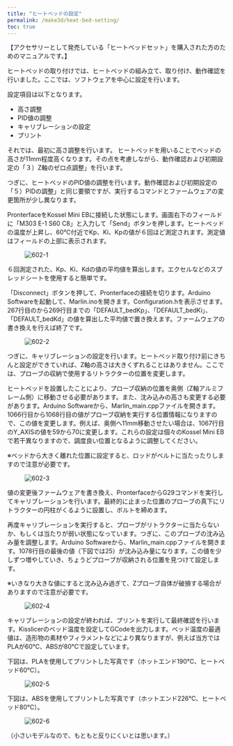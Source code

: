 ```yaml
---
title: "ヒートベッドの設定"
permalink: /make3d/heat-bed-setting/
toc: true
---
```

【アクセサリーとして発売している「ヒートベッドセット」を購入された方のためのマニュアルです。】

ヒートベッドの取り付けでは、ヒートベッドの組み立て、取り付け、動作確認を行いました。ここでは、ソフトウェアを中心に設定を行います。

設定項目は以下となります。

- 高さ調整
- PID値の調整
- キャリブレーションの設定
- プリント

それでは、最初に高さ調整を行います。
ヒートベッドを用いることでベッドの高さが11mm程度高くなります。その点を考慮しながら、動作確認および初期設定の「３）Z軸のゼロ点調整」を行います。

つぎに、ヒートベッドのPID値の調整を行います。動作確認および初期設定の「５）PIDの調整」と同じ要領ですが、実行するコマンドとファームウェアの変更箇所が少し異なります。

PronterfaceをKossel Mini EBに接続した状態にします。画面右下のフィールドに「M303 E-1 S60 C8」と入力して「Send」ボタンを押します。ヒートベッドの温度が上昇し、60℃付近でKp、Ki、Kpの値が６回ほど測定されます。測定値はフィールドの上部に表示されます。

<figure>
  <img src="{{ '/assets/images/make3d/602/602-1.webp' | relative_url }}" alt="602-1">
</figure>

６回測定された、Kp、Ki、Kdの値の平均値を算出します。エクセルなどのスプレッドシートを使用すると簡単です。
 
「Disconnect」ボタンを押して、Pronterfaceの接続を切ります。Arduino Softwareを起動して、Marlin.inoを開きます。Configuration.hを表示させます。267行目のから269行目までの「DEFAULT_bedKp」、「DEFAULT_bedKi」、「DEFAULT_bedKd」の値を算出した平均値で置き換えます。ファームウェアの書き換えを行えば終了です。

<figure>
  <img src="{{ '/assets/images/make3d/602/602-2.webp' | relative_url }}" alt="602-2">
</figure>

つぎに、キャリブレーションの設定を行います。ヒートベッド取り付け前にきちんと設定ができていれば、Z軸の高さは大きくずれることはありません。ここでは、プローブの収納で使用するリトラクターの位置を変更します。

ヒートベッドを設置したことにより、プローブ収納の位置を奥側（Z軸アルミフレーム側）に移動させる必要があります。また、沈み込みの高さも変更する必要があります。Arduino Softwareから、Marlin_main.cppファイルを開きます。1066行目から1068行目の値がプローブ収納を実行する位置情報になりますので、この値を変更します。例えば、奥側へ11mm移動させたい場合は、1067行目のY_AXISの値を59から70に変更します。これらの設定は個々のKossel Mini EBで若干異なりますので、調度良い位置となるように調整してください。

※ベッドから大きく離れた位置に設定すると、ロッドがベルトに当たったりしますので注意が必要です。

<figure>
  <img src="{{ '/assets/images/make3d/602/602-3.webp' | relative_url }}" alt="602-3">
</figure>

値の変更後ファームウェアを書き換え、PronterfaceからG29コマンドを実行してキャリブレーションを行います。最終的に止まった位置のプローブの真下にリトラクターの円柱がくるように設置し、ボルトを締めます。

再度キャリブレーションを実行すると、プローブがリトラクターに当たらないか、もしくは当たりが弱い状態になっています。つぎに、このプローブの沈み込み量を調整します。Arduino Softwareから、Marlin_main.cppファイルを開きます。1078行目の最後の値（下図では25）が沈み込み量になります。この値を少しずつ増やしていき、ちょうどプローブが収納される位置を見つけて設定します。

※いきなり大きな値にすると沈み込み過ぎて、Zプローブ自体が破損する場合がありますので注意が必要です。

<figure>
  <img src="{{ '/assets/images/make3d/602/602-4.webp' | relative_url }}" alt="602-4">
</figure>

キャリブレーションの設定が終われば、プリントを実行して最終確認を行います。Kisslicerのベッド温度を設定してGCodeを出力します。ベッド温度の最適値は、造形物の素材やフィラメントなどにより異なりますが、例えば当方ではPLAが60℃、ABSが80℃で設定しています。

下図は、PLAを使用してプリントした写真です（ホットエンド190℃、ヒートベッド60℃）。

<figure>
  <img src="{{ '/assets/images/make3d/602/602-5.webp' | relative_url }}" alt="602-5">
</figure>

下図は、ABSを使用してプリントした写真です（ホットエンド226℃、ヒートベッド80℃）。

<figure>
  <img src="{{ '/assets/images/make3d/602/602-6.webp' | relative_url }}" alt="602-6">
</figure>

（小さいモデルなので、もともと反りにくいとは思います。）
